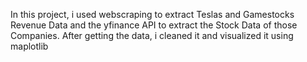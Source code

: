In this project, i used webscraping to extract Teslas and Gamestocks Revenue Data and the yfinance API to extract the Stock Data
of those Companies. After getting the data, i cleaned it and visualized it using maplotlib
